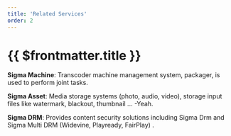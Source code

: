 ```yaml
---
title: 'Related Services'
order: 2
---
```


# {{ $frontmatter.title }}

**Sigma Machine**: Transcoder machine management system, packager, is used to perform joint tasks.

**Sigma Asset**: Media storage systems (photo, audio, video), storage input files like watermark, blackout, thumbnail ... -Yeah.

**Sigma DRM**: Provides content security solutions including Sigma Drm and Sigma Multi DRM (Widevine, Playready, FairPlay) \.
